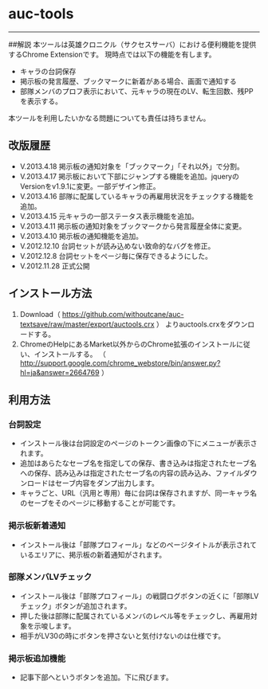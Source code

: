 # auc-tools
-----------
##解説
本ツールは英雄クロニクル（サクセスサーバ）における便利機能を提供するChrome Extensionです。
現時点では以下の機能を有します。

- キャラの台詞保存
- 掲示板の発言履歴、ブックマークに新着がある場合、画面で通知する
- 部隊メンバのプロフ表示において、元キャラの現在のLV、転生回数、残PPを表示する。

本ツールを利用したいかなる問題についても責任は持ちません。

## 改版履歴
- V.2013.4.18 掲示板の通知対象を「ブックマーク」「それ以外」で分割。
- V.2013.4.17 掲示板において下部にジャンプする機能を追加。jqueryのVersionをv1.9.1に変更。一部デザイン修正。
- V.2013.4.16 部隊に配属しているキャラの再雇用状況をチェックする機能を追加。
- V.2013.4.15 元キャラの一部ステータス表示機能を追加。
- V.2013.4.11 掲示板の通知対象をブックマークから発言履歴全体に変更。
- V.2013.4.10 掲示板の通知機能を追加。
- V.2012.12.10 台詞セットが読み込めない致命的なバグを修正。
- V.2012.12.8 台詞セットをページ毎に保存できるようにした。
- V.2012.11.28 正式公開

## インストール方法
1. Download（ https://github.com/withoutcane/auc-textsave/raw/master/export/auctools.crx ） よりauctools.crxをダウンロードする。
2. ChromeのHelpにあるMarket以外からのChrome拡張のインストールに従い、インストールする。
（ http://support.google.com/chrome_webstore/bin/answer.py?hl=ja&answer=2664769 ）


## 利用方法
### 台詞設定
- インストール後は台詞設定のページのトークン画像の下にメニューが表示されます。
- 追加はあらたなセーブ名を指定しての保存、書き込みは指定されたセーブ名への保存、読み込みは指定されたセーブ名の内容の読み込み、ファイルダウンロードはセーブ内容をダンプ出力します。
- キャラごと、URL（汎用と専用）毎に台詞は保存されますが、同一キャラ名のセーブをそのページに移動することが可能です。

### 掲示板新着通知
- インストール後は「部隊プロフィール」などのページタイトルが表示されているエリアに、掲示板の新着通知がされます。

### 部隊メンバLVチェック
- インストール後は「部隊プロフィール」の戦闘ログボタンの近くに「部隊LVチェック」ボタンが追加されます。
- 押した後は部隊に配属されているメンバのレベル等をチェックし、再雇用対象を示唆します。
- 相手がLV30の時にボタンを押さないと気付けないのは仕様です。

### 掲示板追加機能
- 記事下部へというボタンを追加。下に飛びます。
